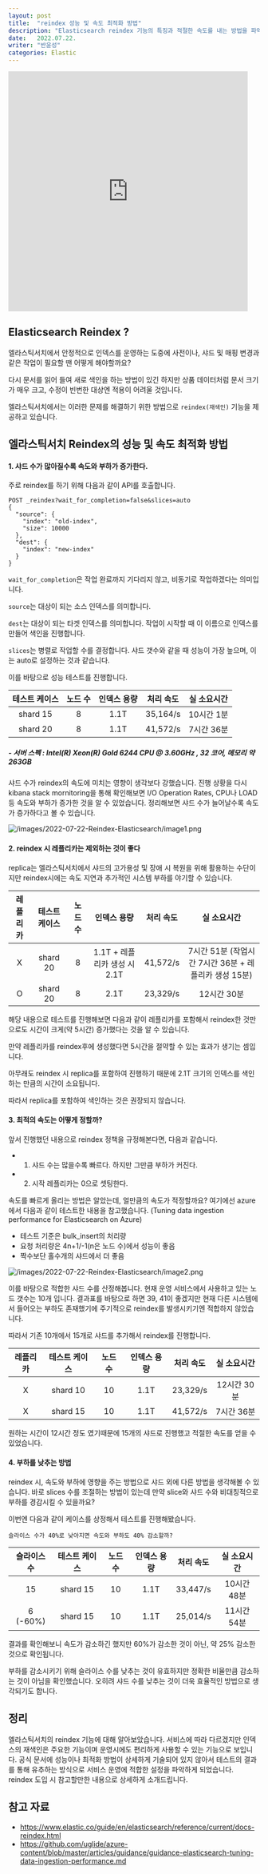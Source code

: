 ```yaml
---
layout: post
title:  "reindex 성능 및 속도 최적화 방법"
description: "Elasticsearch reindex 기능의 특징과 적절한 속도를 내는 방법을 파악해봅니다."
date:   2022.07.22.
writer: "반윤성"
categories: Elastic
---
```


<iframe src="https://giphy.com/embed/feoIvi3j0MxcFTazV8" width="480" height="480" frameBorder="0" class="giphy-embed" allowFullScreen></iframe>

## Elasticsearch Reindex ?

엘라스틱서치에서 안정적으로 인덱스를 운영하는 도중에 사전이나, 샤드 및 매핑 변경과 같은 작업이 필요할 땐 어떻게 해야할까요?

다시 문서를 읽어 들여 새로 색인을 하는 방법이 있긴 하지만 상품 데이터처럼 문서 크기가 매우 크고, 수정이 빈번한 대상엔 적용이 어려울 것입니다.

엘라스틱서치에서는 이러한 문제를 해결하기 위한 방법으로 ``reindex(재색인)`` 기능을 제공하고 있습니다.


## 엘라스틱서치 Reindex의 성능 및 속도 최적화 방법

#### 1. 샤드 수가 많아질수록 속도와 부하가 증가한다.

주로 reindex를 하기 위해 다음과 같이 API를 호출합니다.

```
POST _reindex?wait_for_completion=false&slices=auto
{
  "source": {
    "index": "old-index",
    "size": 10000
  },
  "dest": {
    "index": "new-index"
  }
}
```

``wait_for_completion``은 작업 완료까지 기다리지 않고, 비동기로 작업하겠다는 의미입니다.

``source``는 대상이 되는 소스 인덱스를 의미합니다.

``dest``는 대상이 되는 타겟 인덱스를 의미합니다. 작업이 시작할 때 이 이름으로 인덱스를 만들어 색인을 진행합니다.

``slices``는 병렬로 작업할 수를 결정합니다. 샤드 갯수와 같을 때 성능이 가장 높으며, 이는 auto로 설정하는 것과 같습니다.

이를 바탕으로 성능 테스트를 진행합니다.

|테스트 케이스|노드 수|인덱스 용량|처리 속도|실 소요시간
|:---:|:---:|:---:|:---:|:---:|
|shard 15|8|1.1T|35,164/s|10시간 1분
|shard 20|8|1.1T|41,572/s|7시간 36분

##### - 서버 스펙 : Intel(R) Xeon(R) Gold 6244 CPU @ 3.60GHz , 32 코어, 메모리 약 263GB

샤드 수가 reindex의 속도에 미치는 영향이 생각보다 강했습니다. 진행 상황을 다시 kibana stack mornitoring을 통해 확인해보면 I/O Operation Rates, CPU나 LOAD등 속도와 부하가 증가한 것을 알 수 있었습니다.
정리해보면 샤드 수가 늘어날수록 속도가 증가하다고 볼 수 있습니다.

![/images/2022-07-22-Reindex-Elasticsearch/image1.png](/images/2022-07-22-Reindex-Elasticsearch/image1.png)


#### 2. reindex 시 레플리카는 제외하는 것이 좋다
replica는 엘라스틱서치에서 샤드의 고가용성 및 장애 시 복원을 위해 활용하는 수단이지만 reindex시에는 속도 지연과
추가적인 시스템 부하를 야기할 수 있습니다.

|레플리카|테스트 케이스|노드 수|인덱스 용량|처리 속도|실 소요시간
|:---:|:---:|:---:|:---:|:---:|:---:|
|X|shard 20|8|1.1T + 레플리카 생성 시 2.1T|41,572/s|7시간 51분 (작업시간 7시간 36분 +  레플리카 생성 15분)
|O|shard 20|8|2.1T|23,329/s|12시간 30분

해당 내용으로 테스트를 진행해보면 다음과 같이 레플리카를 포함해서 reindex한 것만으로도 시간이 크게(약 5시간) 증가했다는 것을 알 수 있습니다.

만약 레플리카를 reindex후에 생성했다면 5시간을 절약할 수 있는 효과가 생기는 셈입니다.

아무래도 reindex 시 replica를 포함하여 진행하기 때문에 2.1T 크기의 인덱스를 색인하는 만큼의
시간이 소요됩니다.

따라서 replica를 포함하여 색인하는 것은 권장되지 않습니다.


#### 3. 최적의 속도는 어떻게 정할까?

앞서 진행했던 내용으로 reindex 정책을 규정해본다면, 다음과 같습니다.

- 1) 샤드 수는 많을수록 빠르다. 하지만 그만큼 부하가 커진다.
- 2) 시작 레플리카는 0으로 셋팅한다.


속도를 빠르게 올리는 방법은 알았는데, 얼만큼의 속도가 적정할까요? 여기에선 azure에서 다음과 같이 테스트한 내용을 참고했습니다. (Tuning data ingestion performance for Elasticsearch on Azure)

- 테스트 기준은 bulk_insert의 처리량
- 요청 처리량은 4n+1/-1(n은 노드 수)에서 성능이 좋음
- 짝수보단 홀수개의 샤드에서 더 좋음


![/images/2022-07-22-Reindex-Elasticsearch/image2.png](/images/2022-07-22-Reindex-Elasticsearch/image2.png)

이를 바탕으로 적합한 샤드 수를 산정해봅니다. 현재 운영 서비스에서 사용하고 있는 노드 갯수는 10개 입니다.
결과표를 바탕으로 하면 39, 41이 좋겠지만 현재 다른 시스템에서 들어오는 부하도 존재했기에 주기적으로 reindex를
발생시키기엔 적합하지 않았습니다.

따라서 기존 10개에서 15개로 샤드를 추가해서 reindex를 진행합니다.

|레플리카|테스트 케이스|노드 수|인덱스 용량|처리 속도|실 소요시간
|:---:|:---:|:---:|:---:|:---:|:---:|
|X|shard 10|10|1.1T|23,329/s|12시간 30분
|X|shard 15|10|1.1T|41,572/s|7시간 36분

원하는 시간이 12시간 정도 였기때문에 15개의 샤드로 진행했고 적절한 속도를 얻을 수 있었습니다.


#### 4. 부하를 낮추는 방법

reindex 시, 속도와 부하에 영향을 주는 방법으로 샤드 외에 다른 방법을 생각해볼 수 있습니다.
바로 slices 수를 조절하는 방법이 있는데 만약 slice와 샤드 수와 비대칭적으로 부하를 경감시킬 수 있을까요?

이번엔 다음과 같이 케이스를 상정해서 테스트를 진행해봤습니다.


``슬라이스 수가 40%로 낮아지면 속도와 부하도 40% 감소할까?``


|슬라이스 수|테스트 케이스|노드 수|인덱스 용량|처리 속도|실 소요시간
|:---:|:---:|:---:|:---:|:---:|:---:|
|15|shard 15|10|1.1T|33,447/s|10시간 48분
|6 (-60%)|shard 15|10|1.1T|25,014/s|11시간 54분

결과를 확인해보니 속도가 감소하긴 했지만 60%가 감소한 것이 아닌, 약 25% 감소한 것으로 확인됩니다.

부하를 감소시키기 위해 슬라이스 수를 낮추는 것이 유효하지만 정확한 비율만큼 감소하는 것이 아님을
확인했습니다. 오히려 샤드 수를 낮추는 것이 더욱 효율적인 방법으로 생각되기도 합니다.


## 정리

엘라스틱서치의 reindex 기능에 대해 알아보았습니다. 서비스에 따라 다르겠지만 인덱스의 재색인은 주요한 기능이며
운영시에도 편리하게 사용할 수 있는 기능으로 보입니다. 공식 문서에 성능이나 최적화 방법이 상세하게 기술되어 있지 않아서
테스트의 결과를 통해 유추하는 방식으로 서비스 운영에 적합한 설정을 파악하게 되었습니다. reindex 도입 시 참고할만한 
내용으로 상세하게 소개드립니다.


## 참고 자료
- https://www.elastic.co/guide/en/elasticsearch/reference/current/docs-reindex.html
- https://github.com/uglide/azure-content/blob/master/articles/guidance/guidance-elasticsearch-tuning-data-ingestion-performance.md